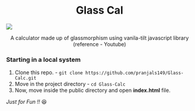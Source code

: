 <h1 align='center'>Glass Cal</h1>

<img src='Glass-calc.gif' />

<p align='center'>A calculator made up of glassmorphism using vanila-tilt javascript library (reference - Youtube)</p>

### Starting in a local system

1. Clone this repo. - ```git clone https://github.com/pranjals149/Glass-Calc.git```
2. Move in the project directory - ```cd Glass-Calc```
3. Now, move inside the public directory and open **index.html** file.

*Just for Fun !!* 😆